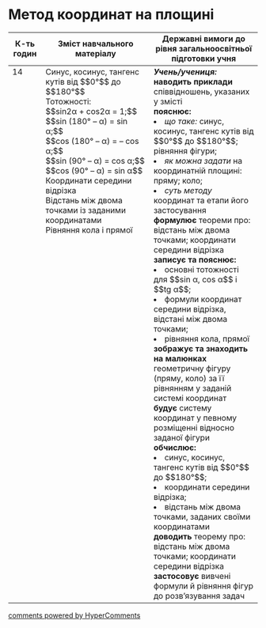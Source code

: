 <div id="hypercomments_widget" class="js-hypercomments-widget invisible"></div>

# Метод координат на площині

<table>
  <tr>
    <td width="10%" align="center"><b>К-ть годин</b></td>
    <td width="40%" align="center"><b>Зміст навчального матеріалу</b></td>
    <td width="40%" align="center"><b>Державні вимоги до рівня загальноосвітньої підготовки учня</b></td>
  </tr>
<tbody>
  <tr>
<td width="10%" style="vertical-align:top !important;">14</td>
    <td width="40%" style="vertical-align:top !important;">
Синус, косинус, тангенс кутів від  $$0°$$ до $$180°$$<br>
Тотожності: <br>
$$sin2&alpha; + cos2&alpha; = 1;$$<br>
$$sin (180° – &alpha;) = sin &alpha;;$$<br>
$$cos (180° – &alpha;) = – cos &alpha;;$$<br>
$$sin (90° – &alpha;) = cos &alpha;;$$ <br>
$$cos (90° – &alpha;) = sin &alpha;$$<br>
Координати середини відрізка<br>
Відстань між двома точками із заданими координатами<br>
Рівняння кола і прямої
</td>
    <td width="40%" style="vertical-align:top !important;">
<i><b>Учень/учениця:</b></i><br>
<b>наводить приклади</b> співвідношень, указаних у змісті<br>
<b>пояснює: </b>
<li><i>що таке:</i> синус, косинус, тангенс кутів від $$0°$$ до $$180°$$; рівняння фігури;</li>
<li><i>як можна задати</i> на координатній площині: пряму; коло;</li>
<li><i>суть методу</i> координат та етапи його застосування</li>
<b>формулює</b> теореми про: відстань між двома точками; координати середини відрізка<br>
<b>записує та пояснює:</b>
<li>основні тотожності для $$sin &alpha;, cos &alpha;$$ і $$tg &alpha;$$;</li>
<li>формули координат середини відрізка, відстані між двома точками;</li>
<li>рівняння кола, прямої</li>
<b>зображує та знаходить на малюнках</b> геометричну фігуру (пряму, коло) за її рівнянням у заданій системі координат<br>
<b>будує</b> систему координат у певному розміщенні відносно заданої фігури<br>
<b>обчислює:</b>
<li>синус, косинус, тангенс кутів від $$0°$$ до $$180°$$;</li>
<li>координати середини відрізка; </li>
<li>відстань між двома точками, заданих своїми координатами</li>
<b>доводить</b> теорему про: відстань між двома точками; координати середини відрізка <br>
<b>застосовує</b> вивчені формули й рівняння фігур до розв’язування задач
</td>
  </tr>
</tbody>
</table>

<div class="js-hypercomments-container">
<a href="http://hypercomments.com" class="hc-link" title="comments widget">comments powered by HyperComments</a>
</div>